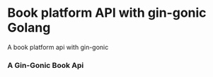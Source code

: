 # Book platform API with gin-gonic Golang
A book platform api with gin-gonic 

<h3> A Gin-Gonic Book Api </h3>


